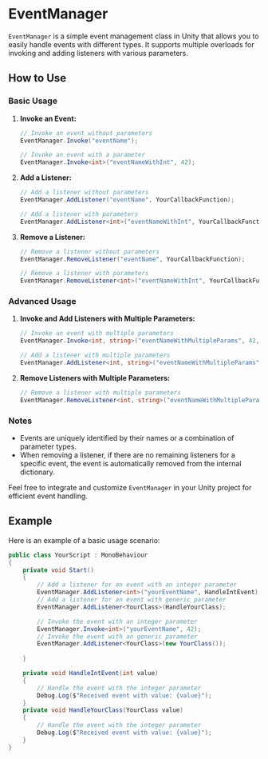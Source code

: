 # EventManager

`EventManager` is a simple event management class in Unity that allows you to easily handle events with different types. It supports multiple overloads for invoking and adding listeners with various parameters.

## How to Use

### Basic Usage

1. **Invoke an Event:**

    ```csharp
    // Invoke an event without parameters
    EventManager.Invoke("eventName");

    // Invoke an event with a parameter
    EventManager.Invoke<int>("eventNameWithInt", 42);
    ```

2. **Add a Listener:**

    ```csharp
    // Add a listener without parameters
    EventManager.AddListener("eventName", YourCallbackFunction);

    // Add a listener with parameters
    EventManager.AddListener<int>("eventNameWithInt", YourCallbackFunctionWithInt);
    ```

3. **Remove a Listener:**

    ```csharp
    // Remove a listener without parameters
    EventManager.RemoveListener("eventName", YourCallbackFunction);

    // Remove a listener with parameters
    EventManager.RemoveListener<int>("eventNameWithInt", YourCallbackFunctionWithInt);
    ```

### Advanced Usage

1. **Invoke and Add Listeners with Multiple Parameters:**

    ```csharp
    // Invoke an event with multiple parameters
    EventManager.Invoke<int, string>("eventNameWithMultipleParams", 42, "Hello");

    // Add a listener with multiple parameters
    EventManager.AddListener<int, string>("eventNameWithMultipleParams", YourCallbackFunctionWithMultipleParams);
    ```

2. **Remove Listeners with Multiple Parameters:**

    ```csharp
    // Remove a listener with multiple parameters
    EventManager.RemoveListener<int, string>("eventNameWithMultipleParams", YourCallbackFunctionWithMultipleParams);
    ```

### Notes

- Events are uniquely identified by their names or a combination of parameter types.
- When removing a listener, if there are no remaining listeners for a specific event, the event is automatically removed from the internal dictionary.

Feel free to integrate and customize `EventManager` in your Unity project for efficient event handling.

## Example

Here is an example of a basic usage scenario:

```csharp
public class YourScript : MonoBehaviour
{
    private void Start()
    {
        // Add a listener for an event with an integer parameter
        EventManager.AddListener<int>("yourEventName", HandleIntEvent);
        // Add a listener for an event with generic parameter
        EventManager.AddListener<YourClass>(HandleYourClass);

        // Invoke the event with an integer parameter
        EventManager.Invoke<int>("yourEventName", 42);
        // Invoke the event with an generic parameter
        EventManager.AddListener<YourClass>(new YourClass());
   
    }

    private void HandleIntEvent(int value)
    {
        // Handle the event with the integer parameter
        Debug.Log($"Received event with value: {value}");
    }
    private void HandleYourClass(YourClass value)
    {
        // Handle the event with the integer parameter
        Debug.Log($"Received event with value: {value}");
    }
}
